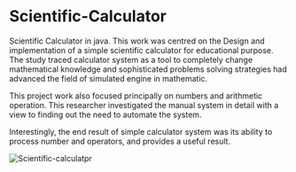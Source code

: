 # Scientific-Calculator
Scientific Calculator in java.
This work was centred on the Design and implementation of a simple scientific calculator for educational purpose. The  study traced calculator system as a tool to completely change mathematical knowledge and sophisticated problems solving strategies had advanced the field of simulated engine in mathematic.

This project work also focused principally on  numbers and arithmetic operation. This researcher investigated the manual system in detail with a view to finding out the need to automate the system.

Interestingly, the end result of simple calculator system was its ability to process number and operators, and provides a useful result.

![Scientific-calculatpr](https://user-images.githubusercontent.com/76731254/195995010-754304e0-e379-48b6-8a26-8dd9851f48c2.png)

